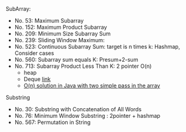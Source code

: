 SubArray:
* No. 53:  Maximum Subarray
* No. 152: Maximum Product Subarray
* No. 209: Minimum Size Subarray Sum
* No. 239: Sliding Window Maximum:
* No. 523: Continuous Subarray Sum: target is n times k: Hashmap, Consider cases
* No. 560: Subarray sum equals K: Presum+2-sum
* No. 713: Subarray Product Less Than K: 2 pointer O\(n\)
    - heap
    - Deque [link](https://discuss.leetcode.com/topic/19055/java-o-n-solution-using-deque-with-explanation)
    - [O(n) solution in Java with two simple pass in the array](https://discuss.leetcode.com/topic/26480/o-n-solution-in-java-with-two-simple-pass-in-the-array)


Substring
* No. 30: Substring with Concatenation of All Words
* No. 76: Minimum Window Substring : 2pointer + hashmap
* No. 567: Permutation in String